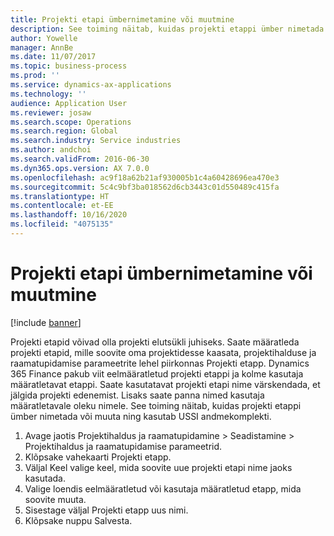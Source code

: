 ```yaml
---
title: Projekti etapi ümbernimetamine või muutmine
description: See toiming näitab, kuidas projekti etappi ümber nimetada või muuta.
author: Yowelle
manager: AnnBe
ms.date: 11/07/2017
ms.topic: business-process
ms.prod: ''
ms.service: dynamics-ax-applications
ms.technology: ''
audience: Application User
ms.reviewer: josaw
ms.search.scope: Operations
ms.search.region: Global
ms.search.industry: Service industries
ms.author: andchoi
ms.search.validFrom: 2016-06-30
ms.dyn365.ops.version: AX 7.0.0
ms.openlocfilehash: ac9f18a62b21af930005b1c4a60428696ea470e3
ms.sourcegitcommit: 5c4c9bf3ba018562d6cb3443c01d550489c415fa
ms.translationtype: HT
ms.contentlocale: et-EE
ms.lasthandoff: 10/16/2020
ms.locfileid: "4075135"
---
```

# <a name="rename-or-modify-a-project-stage"></a>Projekti etapi ümbernimetamine või muutmine

[!include [banner](../../includes/banner.md)]

Projekti etapid võivad olla projekti elutsükli juhiseks. Saate määratleda projekti etapid, mille soovite oma projektidesse kaasata, projektihalduse ja raamatupidamise parameetrite lehel piirkonnas Projekti etapp. Dynamics 365 Finance pakub viit eelmääratletud projekti etappi ja kolme kasutaja määratletavat etappi. Saate kasutatavat projekti etapi nime värskendada, et jälgida projekti edenemist. Lisaks saate panna nimed kasutaja määratletavale oleku nimele. See toiming näitab, kuidas projekti etappi ümber nimetada või muuta ning kasutab USSI andmekomplekti.

1. Avage jaotis Projektihaldus ja raamatupidamine > Seadistamine > Projektihaldus ja raamatupidamise parameetrid.
2. Klõpsake vahekaarti Projekti etapp.
3. Väljal Keel valige keel, mida soovite uue projekti etapi nime jaoks kasutada.
4. Valige loendis eelmääratletud või kasutaja määratletud etapp, mida soovite muuta. 
5. Sisestage väljal Projekti etapp uus nimi.
6. Klõpsake nuppu Salvesta.
